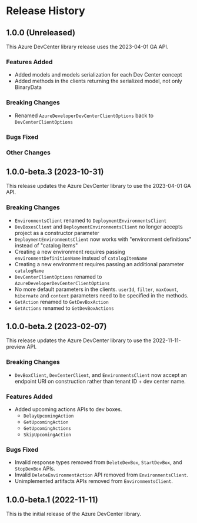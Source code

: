 # Release History

## 1.0.0 (Unreleased)
This Azure DevCenter library release uses the 2023-04-01 GA API.

### Features Added

- Added models and models serialization for each Dev Center concept
- Added methods in the clients returning the serialized model, not only BinaryData

### Breaking Changes

- Renamed `AzureDeveloperDevCenterClientOptions` back to `DevCenterClientOptions` 

### Bugs Fixed

### Other Changes

## 1.0.0-beta.3 (2023-10-31)
This release updates the Azure DevCenter library to use the 2023-04-01 GA API.

### Breaking Changes

 - `EnvironmentsClient` renamed to `DeploymentEnvironmentsClient`
 - `DevBoxesClient` and `DeploymentEnvironmentsClient` no longer accepts project as a constructor parameter
 - `DeploymentEnvironmentsClient` now works with "environment definitions" instead of "catalog items"
 - Creating a new environment requires passing `environmentDefinitionName` instead of `catalogItemName`
 - Creating a new environment requires passing an additional parameter `catalogName`
 - `DevCenterClientOptions` renamed to `AzureDeveloperDevCenterClientOptions`
 - No more default parameters in the clients. `userId`, `filter`, `maxCount`, `hibernate` and `context` parameters need to be specified in the methods.   
 - `GetAction` renamed to `GetDevBoxAction`
 - `GetActions` renamed to `GetDevBoxActions`


## 1.0.0-beta.2 (2023-02-07)
This release updates the Azure DevCenter library to use the 2022-11-11-preview API.

### Breaking Changes

- `DevBoxClient`, `DevCenterClient`, and `EnvironmentsClient` now accept an endpoint URI on construction rather than tenant ID + dev center name.

### Features Added

- Added upcoming actions APIs to dev boxes.
    - `DelayUpcomingAction`
    - `GetUpcomingAction`
    - `GetUpcomingActions`
    - `SkipUpcomingAction`

### Bugs Fixed

- Invalid response types removed from `DeleteDevBox`, `StartDevBox`, and `StopDevBox` APIs.
- Invalid `DeleteEnvironmentAction` API removed from `EnvironmentsClient`.
- Unimplemented artifacts APIs removed from `EnvironmentsClient`.

## 1.0.0-beta.1 (2022-11-11)
This is the initial release of the Azure DevCenter library.
